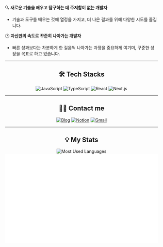 🔍 **새로운 기술을 배우고 탐구하는 데 주저함이 없는 개발자**  
- 기술과 도구를 배우는 것에 열정을 가지고, 더 나은 결과를 위해 다양한 시도를 즐깁니다.

🕐 **자신만의 속도로 꾸준히 나아가는 개발자**
- 빠른 성과보다는 차분하게 한 걸음씩 나아가는 과정을 중요하게 여기며, 꾸준한 성장을 목표로 하고 있습니다.

---

<div align="center">

## 🛠️ Tech Stacks
![JavaScript](https://img.shields.io/badge/JavaScript-F7DF1E?style=for-the-badge&logo=javascript&logoColor=black)
![TypeScript](https://img.shields.io/badge/TypeScript-007ACC?style=for-the-badge&logo=typescript&logoColor=white)
![React](https://img.shields.io/badge/React-61DAFB?style=for-the-badge&logo=react&logoColor=black)
![Next.js](https://img.shields.io/badge/Next.js-000000?style=for-the-badge&logo=next.js&logoColor=white)

---

## 🙋‍♂️ Contact me

[![Blog](https://img.shields.io/badge/Blog-FF5722?style=for-the-badge&logo=rss&logoColor=white)](https://www.lamyzm.duckdns.org/)
[![Notion](https://img.shields.io/badge/Notion-000000?style=for-the-badge&logo=notion&logoColor=white)](https://little-gazelle-9ac.notion.site/)
[![Gmail](https://img.shields.io/badge/Gmail-D14836?style=for-the-badge&logo=gmail&logoColor=white)](mailto:ajvls98@gmail.com)



---

## 💡 My Stats
![Most Used Languages](https://github-readme-stats.vercel.app/api/top-langs/?username=Lamyzm&layout=compact&langs_count=15&theme=default)
![Overview](https://raw.githubusercontent.com/Lamyzm/github-stats-transparent/refs/heads/output/generated/overview.svg)
</div>
